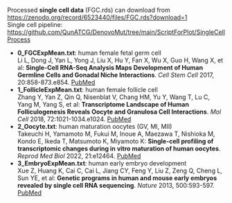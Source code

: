 Processed **single cell data** (FGC.rds) can download from https://zenodo.org/record/6523440/files/FGC.rds?download=1 <br/>
Single cell pipeline: https://github.com/QunATCG/DenovoMut/tree/main/ScriptForPlot/SingleCellProcess

- **0_FGCExpMean.txt**: human female fetal germ cell <br/>
Li L, Dong J, Yan L, Yong J, Liu X, Hu Y, Fan X, Wu X, Guo H, Wang X, et al: **Single-Cell RNA-Seq  Analysis Maps  Development of Human Germline Cells and Gonadal Niche Interactions**. *Cell Stem Cell* 2017, 20:858-873.e854. [PubMed](https://pubmed.ncbi.nlm.nih.gov/28457750/)
- **1_FollicleExpMean.txt**: human female follicle cell <br/>
Zhang Y, Yan Z, Qin Q, Nisenblat V, Chang HM, Yu Y, Wang T, Lu C, Yang M, Yang S, et al: **Transcriptome Landscape of Human Folliculogenesis Reveals Oocyte and Granulosa Cell Interactions**. *Mol Cell* 2018, 72:1021-1034.e1024. [PubMed](https://pubmed.ncbi.nlm.nih.gov/30472193/)
- **2_Oocyte.txt**: human maturation oocytes (GV, MI, MII) <br/>
Takeuchi H, Yamamoto M, Fukui M, Inoue A, Maezawa T, Nishioka M, Kondo E, Ikeda T, Matsumoto K, Miyamoto K: **Single-cell profiling of transcriptomic changes during in vitro maturation of human oocytes**. *Reprod Med Biol* 2022, 21:e12464. [PubMed](https://pubmed.ncbi.nlm.nih.gov/35582522/)
- **3_EmbryoExpMean.txt**: human early embryo development <br/>
Xue Z, Huang K, Cai C, Cai L, Jiang CY, Feng Y, Liu Z, Zeng Q, Cheng L, Sun YE, et al: **Genetic programs in human and mouse early embryos revealed by single cell RNA sequencing**. *Nature* 2013, 500:593-597. [PubMed](https://pubmed.ncbi.nlm.nih.gov/23892778/)
